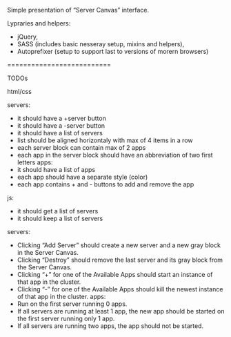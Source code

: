 Simple presentation of “Server Canvas” interface. 

Lypraries and helpers:
- jQuery,
- SASS (includes basic nesseray setup, mixins and helpers),
- Autoprefixer (setup to support last to versions of morern browsers)

==========================

TODOs

html/css

servers:
- it should have a +server button
- it should have a -server button
- it should have a list of servers
- list should be aligned horizontaly with max of 4 items in a row
- each server block can contain max of 2 apps
- each app in the server block should have an abbreviation of two first letters
apps:
- it should have a list of apps
- each app should have a separate style (color)
- each app contains + and - buttons to add and remove the app


js:

- it should get a list of servers 
- it should keep a list of servers

servers:
- Clicking “Add Server” should create a new server and a new gray block in the Server Canvas.
- Clicking “Destroy” should remove the last server and its gray block from the Server Canvas.
- Clicking “+” for one of the Available Apps should start an instance of that app in the cluster.
- Clicking “-” for one of the Available Apps should kill the newest instance of that app in the cluster.
apps:
- Run on the first server running 0 apps.
- If all servers are running at least 1 app, the new app should be started on the first server running only 1 app.
- If all servers are running two apps, the app should not be started.
